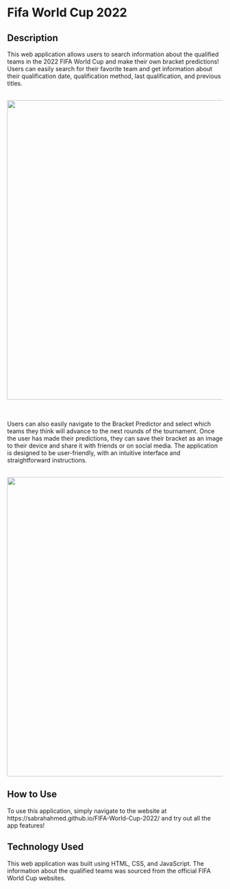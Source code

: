 <h1> Fifa World Cup 2022 </h1>

<h2> Description </h2>
This web application allows users to search information about the qualified teams in the 2022 FIFA World Cup and make their own bracket predictions! Users can easily search for their favorite team and get information about their qualification date, qualification method, last qualification, and previous titles. 
<br/>
<br/>
<p align="center">
  <img src="https://user-images.githubusercontent.com/108163033/224835214-c24dcfe4-396b-47df-bd92-28e9a6baf114.png" width="700"/>
</p>
<br/>
<br/>
Users can also easily navigate to the Bracket Predictor and select which teams they think will advance to the next rounds of the tournament. Once the user has made their predictions, they can save their bracket as an image to their device and share it with friends or on social media. The application is designed to be user-friendly, with an intuitive interface and straightforward instructions.

<br/>
<br/>
<p align="center">
  <img src="https://user-images.githubusercontent.com/108163033/224834815-06c06a66-34f1-4ef8-a402-769f31620910.jpg" width="700"/>
</p>

<h2> How to Use </h2>
To use this application, simply navigate to the website at https://sabrahahmed.github.io/FIFA-World-Cup-2022/ and try out all the app features! 

<h2> Technology Used </h2>
This web application was built using HTML, CSS, and JavaScript. The information about the qualified teams was sourced from the official FIFA World Cup websites.











